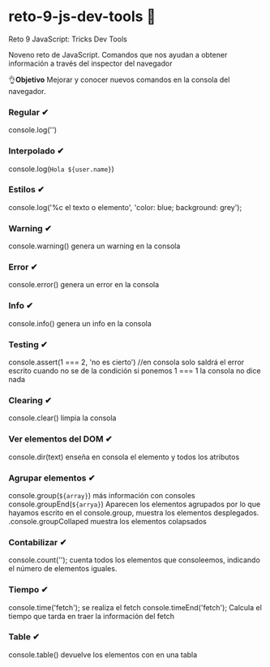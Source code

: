 # reto-9-js-dev-tools 🚀
Reto 9 JavaScript: Tricks Dev Tools

Noveno reto de JavaScript. Comandos que nos ayudan a obtener información a través del inspector del navegador

👌**Objetivo** Mejorar y conocer nuevos comandos en la consola del navegador. 

### Regular ✔ 
  console.log('')
### Interpolado ✔
  console.log(`Hola ${user.name}`)
### Estilos ✔
  console.log('%c el texto o elemento', 'color: blue; background: grey');
### Warning ✔
  console.warning() genera un warning en la consola
### Error ✔
  console.error() genera un error en la consola
### Info ✔
  console.info() genera un info en la consola
### Testing ✔
  console.assert(1 === 2, 'no es cierto') //en consola solo saldrá el error escrito cuando no se de la condición si ponemos 1 === 1 la consola no dice nada
### Clearing ✔
  console.clear() limpia la consola
### Ver elementos del DOM ✔
  console.dir(text) enseña en consola el elemento y todos los atributos
### Agrupar elementos ✔
  console.group(`${array}`)
  más información con consoles
  console.groupEnd(`${arrya}`)
  Aparecen los elementos agrupados por lo que hayamos escrito en el console.group, muestra los elementos desplegados. .console.groupCollaped muestra los elementos colapsados
### Contabilizar ✔
  console.count(''); 
  cuenta todos los elementos que consoleemos, indicando el número de elementos iguales. 
### Tiempo ✔
  console.time('fetch');
  se realiza el fetch
  console.timeEnd('fetch');
  Calcula el tiempo que tarda en traer la información del fetch
### Table ✔
  console.table()
  devuelve los elementos con en una tabla